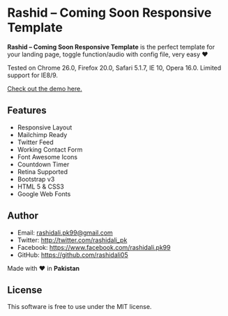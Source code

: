 # Rashid  – Coming Soon Responsive Template


**Rashid  – Coming Soon Responsive Template** is the perfect template for your landing page, toggle function/audio with config file, very easy  :heart:

Tested on Chrome 26.0, Firefox 20.0, Safari 5.1.7, IE 10, Opera 16.0. Limited support for IE8/9.

[Check out the demo here.](http://rashidali05.github.io/Rashid-Coming-Soon-Responsive-Template/demo/)

## Features

- Responsive Layout
- Mailchimp Ready
- Twitter Feed
- Working Contact Form
- Font Awesome Icons
- Countdown Timer
- Retina Supported
- Bootstrap v3
- HTML 5 & CSS3
- Google Web Fonts

## Author

- Email: rashidali.pk99@gmail.com
- Twitter: http://twitter.com/rashidali_pk
- Facebook: https://www.facebook.com/rashidali.pk99
- GitHub: https://github.com/rashidali05

Made with :heart: in **Pakistan**

## License

This software is free to use under the MIT license.
